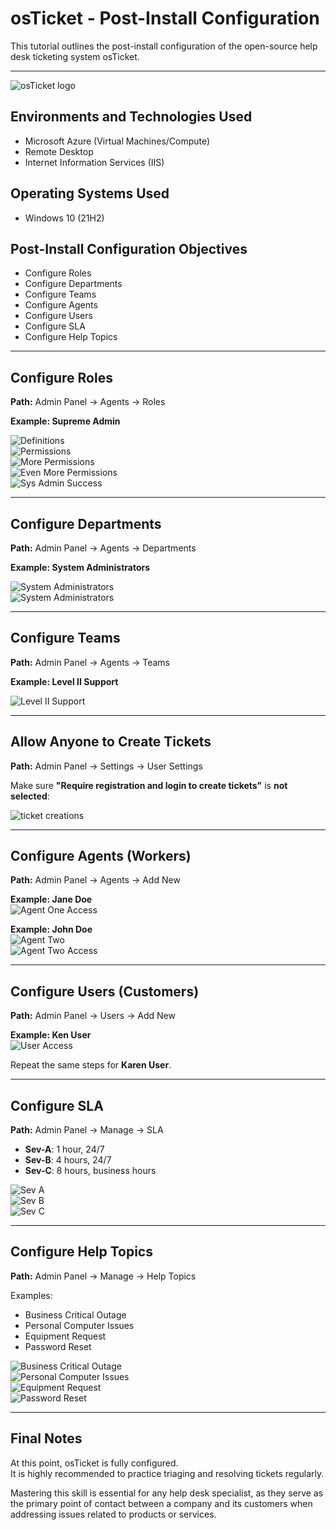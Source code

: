 # osTicket - Post-Install Configuration

This tutorial outlines the post-install configuration of the open-source help desk ticketing system osTicket.

---

![osTicket logo](https://i.imgur.com/Clzj7Xs.png)

## Environments and Technologies Used
- Microsoft Azure (Virtual Machines/Compute)
- Remote Desktop
- Internet Information Services (IIS)

## Operating Systems Used
- Windows 10 (21H2)

## Post-Install Configuration Objectives
- Configure Roles
- Configure Departments
- Configure Teams
- Configure Agents
- Configure Users
- Configure SLA
- Configure Help Topics

---

## Configure Roles
**Path:** Admin Panel → Agents → Roles  

**Example: Supreme Admin**

![Definitions](https://i.imgur.com/SXpTf20.png)  
![Permissions](https://i.imgur.com/9fBmrZj.png)  
![More Permissions](https://i.imgur.com/1sDBsuZ.png)  
![Even More Permissions](https://i.imgur.com/2SVt7rt.png)  
![Sys Admin Success](https://i.imgur.com/vJl5MPw.png)

---

## Configure Departments
**Path:** Admin Panel → Agents → Departments  

**Example: System Administrators**

![System Administrators](https://i.imgur.com/83gWQsO.png)  
![System Administrators](https://i.imgur.com/oGLXmQv.png)

---

## Configure Teams
**Path:** Admin Panel → Agents → Teams  

**Example: Level II Support**

![Level II Support](https://i.imgur.com/BnPrcDH.png)

---

## Allow Anyone to Create Tickets
**Path:** Admin Panel → Settings → User Settings  

Make sure **"Require registration and login to create tickets"** is **not selected**:

![ticket creations](https://i.imgur.com/QsJjOuM.png)

---

## Configure Agents (Workers)
**Path:** Admin Panel → Agents → Add New  

**Example: Jane Doe**  
![Agent One Access](https://i.imgur.com/ujpOdKM.png)  

**Example: John Doe**  
![Agent Two](https://i.imgur.com/NcCP0v9.png)  
![Agent Two Access](https://i.imgur.com/aKTJ01A.png)

---

## Configure Users (Customers)
**Path:** Admin Panel → Users → Add New  

**Example: Ken User**  
![User Access](https://i.imgur.com/vbPd3uK.png)  

Repeat the same steps for **Karen User**.

---

## Configure SLA
**Path:** Admin Panel → Manage → SLA  

- **Sev-A**: 1 hour, 24/7  
- **Sev-B**: 4 hours, 24/7  
- **Sev-C**: 8 hours, business hours  

![Sev A](https://i.imgur.com/6AAF3Ju.png)  
![Sev B](https://i.imgur.com/izcD74X.png)  
![Sev C](https://i.imgur.com/xKzdp7w.png)

---

## Configure Help Topics
**Path:** Admin Panel → Manage → Help Topics  

Examples:  
- Business Critical Outage  
- Personal Computer Issues  
- Equipment Request  
- Password Reset  

![Business Critical Outage](https://i.imgur.com/Xdhp63v.png)  
![Personal Computer Issues](https://i.imgur.com/3Y7k2o1.png)  
![Equipment Request](https://i.imgur.com/Z0eIGea.png)  
![Password Reset](https://i.imgur.com/ndOdtTZ.png)

---

## Final Notes

At this point, osTicket is fully configured.  
It is highly recommended to practice triaging and resolving tickets regularly.  

Mastering this skill is essential for any help desk specialist, as they serve as the primary point of contact between a company and its customers when addressing issues related to products or services.

